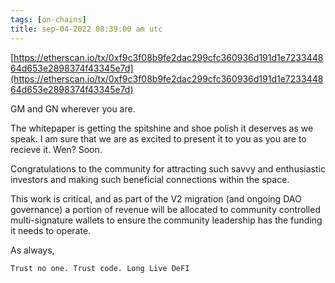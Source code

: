 ```yaml
---
tags: [on-chains]
title: sep-04-2022 08:39:00 am utc
---
```


[https://etherscan.io/tx/0xf9c3f08b9fe2dac299cfc360936d191d1e723344864d653e2898374f43345e7d](https://etherscan.io/tx/0xf9c3f08b9fe2dac299cfc360936d191d1e723344864d653e2898374f43345e7d)

GM and GN wherever you are.

The whitepaper is getting the spitshine and shoe polish it deserves as we speak. I am sure that we are as excited to present it to you as you are to recieve it. Wen? Soon.

Congratulations to the community for attracting such savvy and enthusiastic investors and making such beneficial connections within the space.

This work is critical, and as part of the V2 migration (and ongoing DAO governance) a portion of revenue will be allocated to community controlled multi-signature wallets to ensure the community leadership has the funding it needs to operate.

As always,

    Trust no one. Trust code. Long Live DeFI

